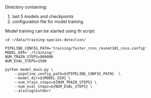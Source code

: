 Directory containing:
1. last 5 models and checkpoints
2. configuration file for model training


Model training can be started using th script:

```
cd ~/data/training-species-detection/

PIPELINE_CONFIG_PATH='training/faster_rcnn_resnet101_coco.config'
MODEL_DIR='./training/'
NUM_TRAIN_STEPS=900000
NUM_EVAL_STEPS=1500

python model_main.py \
    --pipeline_config_path=${PIPELINE_CONFIG_PATH}  \
    --model_dir=${MODEL_DIR} \
    --num_train_steps=${NUM_TRAIN_STEPS} \
    --num_eval_steps=${NUM_EVAL_STEPS} \
    --alsologtostderr

```
